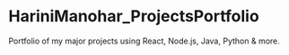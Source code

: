 # HariniManohar_ProjectsPortfolio
Portfolio of my major projects using React, Node.js, Java, Python &amp; more.
